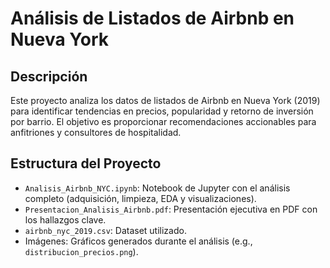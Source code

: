 # Análisis de Listados de Airbnb en Nueva York

## Descripción
Este proyecto analiza los datos de listados de Airbnb en Nueva York (2019) para identificar tendencias en precios, popularidad y retorno de inversión por barrio. El objetivo es proporcionar recomendaciones accionables para anfitriones y consultores de hospitalidad.

## Estructura del Proyecto
- `Analisis_Airbnb_NYC.ipynb`: Notebook de Jupyter con el análisis completo (adquisición, limpieza, EDA y visualizaciones).
- `Presentacion_Analisis_Airbnb.pdf`: Presentación ejecutiva en PDF con los hallazgos clave.
- `airbnb_nyc_2019.csv`: Dataset utilizado.
- Imágenes: Gráficos generados durante el análisis (e.g., `distribucion_precios.png`).
